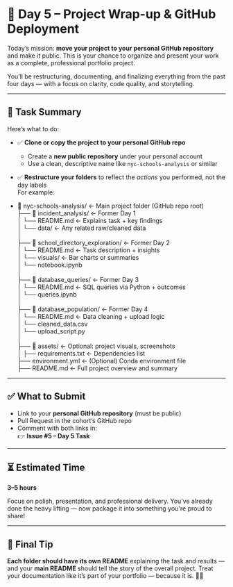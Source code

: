 # 🚀 Day 5 – Project Wrap-up & GitHub Deployment

Today’s mission: **move your project to your personal GitHub repository** and make it public. This is your chance to organize and present your work as a complete, professional portfolio project.

You’ll be restructuring, documenting, and finalizing everything from the past four days — with a focus on clarity, code quality, and storytelling.

---

## 🧠 Task Summary

Here’s what to do:

- ✅ **Clone or copy the project to your personal GitHub repo**
  - Create a **new public repository** under your personal account
  - Use a clean, descriptive name like `nyc-schools-analysis` or similar

- ✅ **Restructure your folders** to reflect the *actions* you performed, not the day labels  
  For example:
- 📁 nyc-schools-analysis/ ← Main project folder (GitHub repo root) <br>
├── 📁 incident_analysis/ ← Former Day 1 <br>
│ └── README.md ← Explains task + key findings <br>
│ └── data/ ← Any related raw/cleaned data <br>
│ <br>
├── 📁 school_directory_exploration/ ← Former Day 2 <br>
│ └── README.md ← Task description + insights <br>
│ └── visuals/ ← Bar charts or summaries <br>
│ └── notebook.ipynb <br>
│ <br>
├── 📁 database_queries/ ← Former Day 3 <br>
│ └── README.md ← SQL queries via Python + outcomes <br>
│ └── queries.ipynb <br>
│ <br>
├── 📁 database_population/ ← Former Day 4 <br>
│ └── README.md ← Data cleaning + upload logic <br>
│ └── cleaned_data.csv <br>
│ └── upload_script.py <br>
│ <br>
├── 📁 assets/ ← Optional: project visuals, screenshots <br>
│
├── requirements.txt ← Dependencies list <br>
├── environment.yml ← (Optional) Conda environment file <br>
├── README.md ← Full project overview and summary <br>


---

## ✅ What to Submit

- Link to your **personal GitHub repository** (must be public)
- Pull Request in the cohort’s GitHub repo
- Comment with both links in:  
👉 **Issue #5 – Day 5 Task**
---

## ⏳ Estimated Time

**3–5 hours**

Focus on polish, presentation, and professional delivery. You’ve already done the heavy lifting — now package it into something you're proud to share!

---

## 📣 Final Tip

**Each folder should have its own README** explaining the task and results — and your **main README** should tell the story of the overall project. Treat your documentation like it’s part of your portfolio — because it is. 🧠💬
